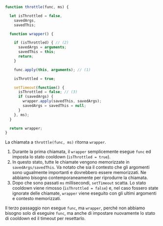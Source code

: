 ```js demo
function throttle(func, ms) {

  let isThrottled = false,
    savedArgs,
    savedThis;

  function wrapper() {

    if (isThrottled) { // (2)
      savedArgs = arguments;
      savedThis = this;
      return;
    }

    func.apply(this, arguments); // (1)

    isThrottled = true;

    setTimeout(function() {
      isThrottled = false; // (3)
      if (savedArgs) {
        wrapper.apply(savedThis, savedArgs);
        savedArgs = savedThis = null;
      }
    }, ms);
  }

  return wrapper;
}
```

La chiamata a `throttle(func, ms)` ritorna `wrapper`.

1. Durante la prima chiamata, il `wrapper` semplicemente esegue `func` ed imposta lo stato cooldown (`isThrottled = true`).
2. In questo stato, tutte le chiamate vengono memorizzate in `savedArgs/savedThis`. Va notato che sia il contesto che gli argomenti sono ugualmente importanti e dovrebbero essere memorizzati. Ne abbiamo bisogno contemporaneamente per riprodurre la chiamata.
3. Dopo che sono passati `ms` millisecondi, `setTimeout` scatta. Lo stato cooldown viene rimosso (`isThrottled = false`) e, nel caso fossero state ignorate delle chiamate, `wrapper` viene eseguito con gli ultimi argomenti e contesto memorizzati.

Il terzo passaggio non esegue `func`, ma `wrapper`, perché non abbiamo bisogno solo di eseguire `func`, ma anche di impostare nuovamente lo stato di cooldown ed il timeout per resettarlo.

